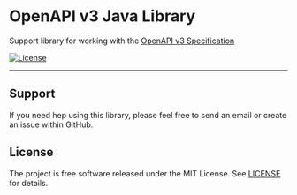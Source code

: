# OpenAPI v3 Java Library

Support library for working with the [OpenAPI v3 Specification](https://swagger.io/specification)

[![License](https://img.shields.io/github/license/xenosnowfox/library-java-amazonaws-lambda.svg)](https://opensource.org/licenses/MIT)

---

## Support

If you need hep using this library, please feel free to send an email or create an issue within GitHub.

## License

The project is free software released under the MIT License. See [LICENSE](https://github.com/XenoSnowFox/library-java-openapi3/blob/master/LICENSE) for details.
